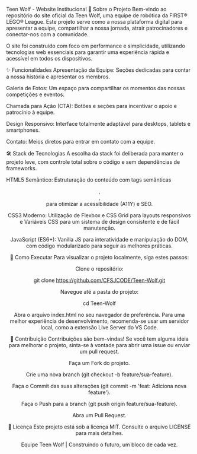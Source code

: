 Teen Wolf - Website Institucional
📖 Sobre o Projeto
Bem-vindo ao repositório do site oficial da Teen Wolf, uma equipe de robótica da FIRST® LEGO® League. Este projeto serve como a nossa plataforma digital para apresentar a equipe, compartilhar a nossa jornada, atrair patrocinadores e conectar-nos com a comunidade.

O site foi construído com foco em performance e simplicidade, utilizando tecnologias web essenciais para garantir uma experiência rápida e acessível em todos os dispositivos.

✨ Funcionalidades
Apresentação da Equipe: Seções dedicadas para contar a nossa história e apresentar os membros.

Galeria de Fotos: Um espaço para compartilhar os momentos das nossas competições e eventos.

Chamada para Ação (CTA): Botões e seções para incentivar o apoio e patrocínio à equipe.

Design Responsivo: Interface totalmente adaptável para desktops, tablets e smartphones.

Contato: Meios diretos para entrar em contato com a equipe.

🛠️ Stack de Tecnologias
A escolha da stack foi deliberada para manter o projeto leve, com controle total sobre o código e sem dependências de frameworks.

HTML5 Semântico: Estruturação do conteúdo com tags semânticas <header>, <main>, <section> para otimizar a acessibilidade (A11Y) e SEO.

CSS3 Moderno: Utilização de Flexbox e CSS Grid para layouts responsivos e Variáveis CSS para um sistema de design consistente e de fácil manutenção.

JavaScript (ES6+): Vanilla JS para interatividade e manipulação do DOM, com código modularizado para seguir as melhores práticas.

🚀 Como Executar
Para visualizar o projeto localmente, siga estes passos:

Clone o repositório:

git clone https://github.com/CFSJCODE/Teen-Wolf.git

Navegue até a pasta do projeto:

cd Teen-Wolf

Abra o arquivo index.html no seu navegador de preferência. Para uma melhor experiência de desenvolvimento, recomenda-se usar um servidor local, como a extensão Live Server do VS Code.

🤝 Contribuição
Contribuições são bem-vindas! Se você tem alguma ideia para melhorar o projeto, sinta-se à vontade para abrir uma issue ou enviar um pull request.

Faça um Fork do projeto.

Crie uma nova branch (git checkout -b feature/sua-feature).

Faça o Commit das suas alterações (git commit -m 'feat: Adiciona nova feature').

Faça o Push para a branch (git push origin feature/sua-feature).

Abra um Pull Request.

📝 Licença
Este projeto está sob a licença MIT. Consulte o arquivo LICENSE para mais detalhes.

Equipe Teen Wolf | Construindo o futuro, um bloco de cada vez.
